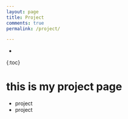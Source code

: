 ```yaml
---
layout: page
title: Project
comments: true
permalink: /project/

---
```


*
{:toc}

# this is my project page
- project
- project

